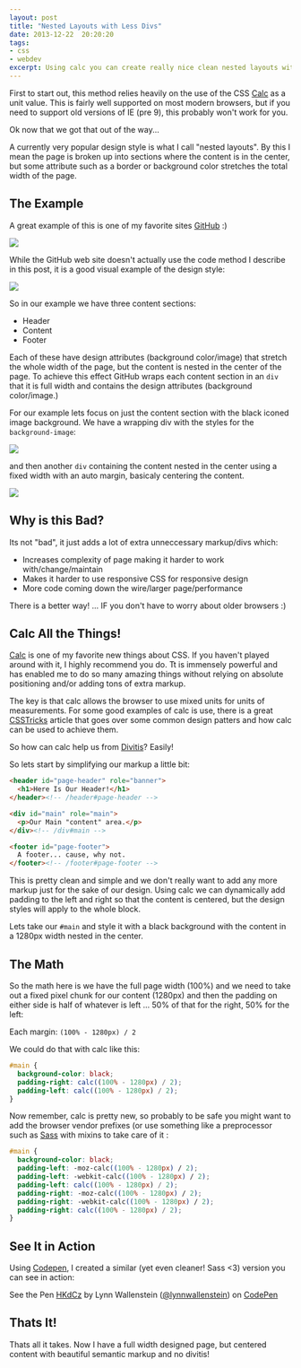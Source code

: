 ```yaml
---
layout: post
title: "Nested Layouts with Less Divs"
date: 2013-12-22  20:20:20
tags:
- css
- webdev
excerpt: Using calc you can create really nice clean nested layouts without extra markup.
---
```


First to start out, this method relies heavily on the use of the CSS [Calc][caniusecalc] as a unit value. This is fairly well supported on most modern browsers, but if you need to support old versions of IE (pre 9), this probably won't work for you.

Ok now that we got that out of the way...

A currently very popular design style is what I call "nested layouts". By this I mean the page is broken up into sections where the content is in the center, but some attribute such as a border or background color stretches the total width of the page.

## The Example

A great example of this is one of my favorite sites [GitHub][github] :)

<a href="/img/post-assets/2013-12-22/github.png" title="GitHub Dot Com, The Web Site" class="colorbox">
  <img src="/img/post-assets/2013-12-22/github.png">
</a>

While the GitHub web site doesn't actually use the code method I describe in this post, it is a good visual example of the design style:

<a href="/img/post-assets/2013-12-22/github-annotation.png" title="Page sections on GitHub with comment nest" class="colorbox">
  <img src="/img/post-assets/2013-12-22/github-annotation.png">
</a>

So in our example we have three content sections:

* Header
* Content
* Footer

Each of these have design attributes (background color/image) that stretch the whole width of the page, but the content is nested in the center of the page. To achieve this effect GitHub wraps each content section in an `div` that it is full width and contains the design attributes (background color/image.)

For our example lets focus on just the content section with the black iconed image background. We have a wrapping div with the styles for the `background-image`:

<a href="/img/post-assets/2013-12-22/github-content-wrapper.png" title="Content Wrapper" class="colorbox">
  <img src="/img/post-assets/2013-12-22/github-content-wrapper.png">
</a>

and then another `div` containing the content nested in the center using a fixed width with an auto margin, basicaly centering the content.

<a href="/img/post-assets/2013-12-22/github-content.png" title="Content" class="colorbox">
  <img src="/img/post-assets/2013-12-22/github-content.png">
</a>

## Why is this Bad?

Its not "bad", it just adds a lot of extra unneccessary markup/divs which:

* Increases complexity of page making it harder to work with/change/maintain
* Makes it harder to use responsive CSS for responsive design
* More code coming down the wire/larger page/performance

There is a better way! ... IF you don't have to worry about older browsers :)

## Calc All the Things!

[Calc][mozdevcalc] is one of my favorite new things about CSS. If you haven't played around with it, I highly recommend you do. Tt is immensely powerful and has enabled me to do so many amazing things without relying on absolute positioning and/or adding tons of extra markup.

The key is that calc allows the browser to use mixed units for units of measurements.  For some good examples of calc is use, there is a great [CSSTricks][csstricks] article that goes over some common design patters and how calc can be used to achieve them.

So how can calc help us from [Divitis][divitis]? Easily!

So lets start by simplifying our markup a little bit:

``` html
<header id="page-header" role="banner">
  <h1>Here Is Our Header!</h1>
</header><!-- /header#page-header -->

<div id="main" role="main">
  <p>Our Main "content" area.</p>
</div><!-- /div#main -->

<footer id="page-footer">
  A footer... cause, why not.
</footer><!-- /footer#page-footer -->

```

This is pretty clean and simple and we don't really want to add any more markup just for the sake of our design. Using calc we can dynamically add padding to the left and right so that the content is centered, but the design styles will apply to the whole block.

Lets take our `#main` and style it with a black background with the content in a 1280px width nested in the center.

## The Math

So the math here is we have the full page width (100%) and we need to take out a fixed pixel chunk for our content (1280px) and then the padding on either side is half of whatever is left ... 50% of that for the right, 50% for the left:

Each margin: `(100% - 1280px) / 2`

We could do that with calc like this:

``` css
#main {
  background-color: black;
  padding-right: calc((100% - 1280px) / 2);
  padding-left: calc((100% - 1280px) / 2);
}
```

Now remember, calc is pretty new, so probably to be safe you might want to add the browser vendor prefixes (or use something like a preprocessor such as [Sass][sass] with mixins to take care of it :

``` css
#main {
  background-color: black;
  padding-left: -moz-calc((100% - 1280px) / 2);
  padding-left: -webkit-calc((100% - 1280px) / 2);
  padding-left: calc((100% - 1280px) / 2);
  padding-right: -moz-calc((100% - 1280px) / 2);
  padding-right: -webkit-calc((100% - 1280px) / 2);
  padding-right: calc((100% - 1280px) / 2);
}
```

## See It in Action

Using [Codepen][codepen], I created a similar (yet even cleaner! Sass <3) version you can see in action:

<p data-height="420" data-theme-id="0" data-slug-hash="HKdCz" data-user="lynnwallenstein" data-default-tab="result" class='codepen'>See the Pen <a href='http://codepen.io/lynnwallenstein/pen/HKdCz'>HKdCz</a> by Lynn Wallenstein (<a href='http://codepen.io/lynnwallenstein'>@lynnwallenstein</a>) on <a href='http://codepen.io'>CodePen</a></p>
<script async src="//codepen.io/assets/embed/ei.js"></script>

## Thats It!

Thats all it takes. Now I have a full width designed page, but centered content with beautiful semantic markup and no divitis!

[caniusecalc]: http://caniuse.com/calc
[github]: http://www.github.com
[mozdevcalc]: https://developer.mozilla.org/en-US/docs/Web/CSS/calc
[csstricks]: http://css-tricks.com/a-couple-of-use-cases-for-calc/
[divitis]: http://en.wiktionary.org/wiki/divitis
[codepen]: http://codepen.io/lynnwallenstein/pen/HKdCz
[sass]: http://sass-lang.com/
